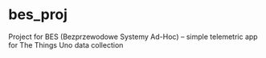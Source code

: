 # bes_proj
Project for BES (Bezprzewodowe Systemy Ad-Hoc) – simple telemetric app for The Things Uno data collection
